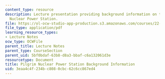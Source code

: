```yaml
---
content_type: resource
description: Lecture presentation providing background information on the Pilgrim
  Nuclear Power Station.
file: https://ol-ocw-studio-app-production.s3.amazonaws.com/courses/22-091-nuclear-reactor-safety-spring-2008/3eaa4c4f234bc8080cbc62c6cc867ed4_MIT22_091S08_lec18.pdf
file_type: application/pdf
learning_resource_types:
- Lecture Notes
ocw_type: OCWFile
parent_title: Lecture Notes
parent_type: CourseSection
parent_uid: 5bf0bdaf-63b8-d8a3-bbaf-c6a132061d3e
resourcetype: Document
title: Pilgrim Nuclear Power Station Background Information
uid: 3eaa4c4f-234b-c808-0cbc-62c6cc867ed4
---
```

